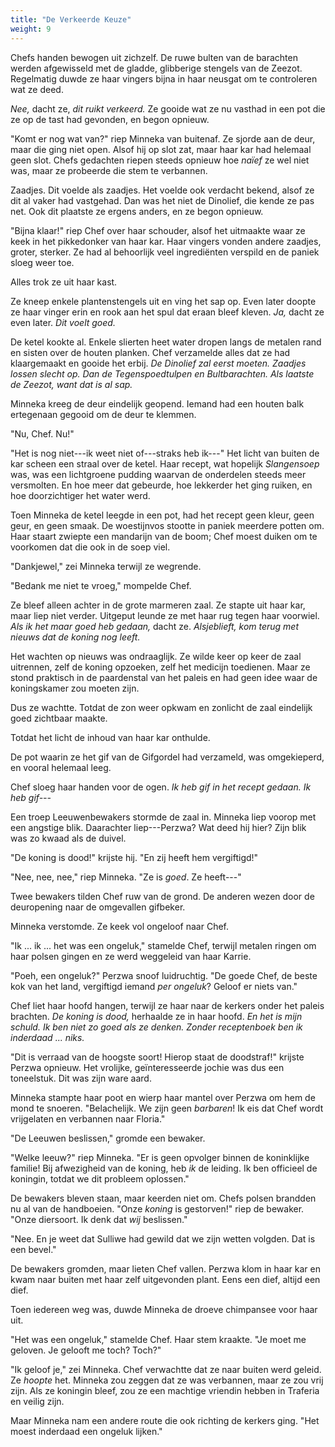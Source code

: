 ```yaml
---
title: "De Verkeerde Keuze"
weight: 9
---
```


Chefs handen bewogen uit zichzelf. De ruwe bulten van de barachten werden afgewisseld met de gladde, glibberige stengels van de Zeezot. Regelmatig duwde ze haar vingers bijna in haar neusgat om te controleren wat ze deed.

_Nee,_ dacht ze, _dit ruikt verkeerd._ Ze gooide wat ze nu vasthad in een pot die ze op de tast had gevonden, en begon opnieuw.

"Komt er nog wat van?" riep Minneka van buitenaf. Ze sjorde aan de deur, maar die ging niet open. Alsof hij op slot zat, maar haar kar had helemaal geen slot. Chefs gedachten riepen steeds opnieuw hoe _naïef_ ze wel niet was, maar ze probeerde die stem te verbannen.

Zaadjes. Dit voelde als zaadjes. Het voelde ook verdacht bekend, alsof ze dit al vaker had vastgehad. Dan was het niet de Dinolief, die kende ze pas net. Ook dit plaatste ze ergens anders, en ze begon opnieuw. 

"Bijna klaar!" riep Chef over haar schouder, alsof het uitmaakte waar ze keek in het pikkedonker van haar kar. Haar vingers vonden andere zaadjes, groter, sterker. Ze had al behoorlijk veel ingrediënten verspild en de paniek sloeg weer toe. 

Alles trok ze uit haar kast.

Ze kneep enkele plantenstengels uit en ving het sap op. Even later doopte ze haar vinger erin en rook aan het spul dat eraan bleef kleven. _Ja,_ dacht ze even later. _Dit voelt goed._

De ketel kookte al. Enkele slierten heet water dropen langs de metalen rand en sisten over de houten planken. Chef verzamelde alles dat ze had klaargemaakt en gooide het erbij. _De Dinolief zal eerst moeten. Zaadjes lossen slecht op. Dan de Tegenspoedtulpen en Bultbarachten. Als laatste de Zeezot, want dat is al sap._

Minneka kreeg de deur eindelijk geopend. Iemand had een houten balk ertegenaan gegooid om de deur te klemmen. 

"Nu, Chef. Nu!"

"Het is nog niet---ik weet niet of---straks heb ik---" Het licht van buiten de kar scheen een straal over de ketel. Haar recept, wat hopelijk _Slangensoep_ was, was een lichtgroene pudding waarvan de onderdelen steeds meer versmolten. En hoe meer dat gebeurde, hoe lekkerder het ging ruiken, en hoe doorzichtiger het water werd.

Toen Minneka de ketel leegde in een pot, had het recept geen kleur, geen geur, en geen smaak. De woestijnvos stootte in paniek meerdere potten om. Haar staart zwiepte een mandarijn van de boom; Chef moest duiken om te voorkomen dat die ook in de soep viel. 

"Dankjewel," zei Minneka terwijl ze wegrende.

"Bedank me niet te vroeg," mompelde Chef.

Ze bleef alleen achter in de grote marmeren zaal. Ze stapte uit haar kar, maar liep niet verder. Uitgeput leunde ze met haar rug tegen haar voorwiel. _Als ik het maar goed heb gedaan,_ dacht ze. _Alsjeblieft, kom terug met nieuws dat de koning nog leeft._

Het wachten op nieuws was ondraaglijk. Ze wilde keer op keer de zaal uitrennen, zelf de koning opzoeken, zelf het medicijn toedienen. Maar ze stond praktisch in de paardenstal van het paleis en had geen idee waar de koningskamer zou moeten zijn.

Dus ze wachtte. Totdat de zon weer opkwam en zonlicht de zaal eindelijk goed zichtbaar maakte. 

Totdat het licht de inhoud van haar kar onthulde.

De pot waarin ze het gif van de Gifgordel had verzameld, was omgekieperd, en vooral helemaal leeg. 

Chef sloeg haar handen voor de ogen. _Ik heb gif in het recept gedaan. Ik heb gif---_

Een troep Leeuwenbewakers stormde de zaal in. Minneka liep voorop met een angstige blik. Daarachter liep---Perzwa? Wat deed hij hier? Zijn blik was zo kwaad als de duivel.

"De koning is dood!" krijste hij. "En zij heeft hem vergiftigd!" 

"Nee, nee, nee," riep Minneka. "Ze is _goed_. Ze heeft---"

Twee bewakers tilden Chef ruw van de grond. De anderen wezen door de deuropening naar de omgevallen gifbeker. 

Minneka verstomde. Ze keek vol ongeloof naar Chef.

"Ik ... ik ... het was een ongeluk," stamelde Chef, terwijl metalen ringen om haar polsen gingen en ze werd weggeleid van haar Karrie.

"Poeh, een ongeluk?" Perzwa snoof luidruchtig. "De goede Chef, de beste kok van het land, vergiftigd iemand _per ongeluk_? Geloof er niets van."

Chef liet haar hoofd hangen, terwijl ze haar naar de kerkers onder het paleis brachten. _De koning is dood,_ herhaalde ze in haar hoofd. _En het is mijn schuld. Ik ben niet zo goed als ze denken. Zonder receptenboek ben ik inderdaad ... niks._

"Dit is verraad van de hoogste soort! Hierop staat de doodstraf!" krijste Perzwa opnieuw. Het vrolijke, geïnteresseerde jochie was dus een toneelstuk. Dit was zijn ware aard.

Minneka stampte haar poot en wierp haar mantel over Perzwa om hem de mond te snoeren. "Belachelijk. We zijn geen _barbaren_! Ik eis dat Chef wordt vrijgelaten en verbannen naar Floria."

"De Leeuwen beslissen," gromde een bewaker.

"Welke leeuw?" riep Minneka. "Er is geen opvolger binnen de koninklijke familie! Bij afwezigheid van de koning, heb _ik_ de leiding. Ik ben officieel de koningin, totdat we dit probleem oplossen."

De bewakers bleven staan, maar keerden niet om. Chefs polsen brandden nu al van de handboeien. "Onze _koning_ is gestorven!" riep de bewaker. "Onze diersoort. Ik denk dat _wij_ beslissen."

"Nee. En je weet dat Sulliwe had gewild dat we zijn wetten volgden. Dat is een bevel."

De bewakers gromden, maar lieten Chef vallen. Perzwa klom in haar kar en kwam naar buiten met haar zelf uitgevonden plant. Eens een dief, altijd een dief.

Toen iedereen weg was, duwde Minneka de droeve chimpansee voor haar uit.

"Het was een ongeluk," stamelde Chef. Haar stem kraakte. "Je moet me geloven. Je gelooft me toch? Toch?"

"Ik geloof je," zei Minneka. Chef verwachtte dat ze naar buiten werd geleid. Ze _hoopte_ het. Minneka zou zeggen dat ze was verbannen, maar ze zou vrij zijn. Als ze koningin bleef, zou ze een machtige vriendin hebben in Traferia en veilig zijn. 

Maar Minneka nam een andere route die ook richting de kerkers ging. "Het moest inderdaad een ongeluk lijken."
